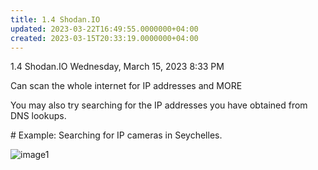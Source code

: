 ```yaml
---
title: 1.4 Shodan.IO
updated: 2023-03-22T16:49:55.0000000+04:00
created: 2023-03-15T20:33:19.0000000+04:00
---
```


1.4 Shodan.IO
Wednesday, March 15, 2023
8:33 PM

Can scan the whole internet for IP addresses and MORE

You may also try searching for the IP addresses you have obtained from DNS lookups.

\# Example: Searching for IP cameras in Seychelles.

![image1](image1-6.png)

